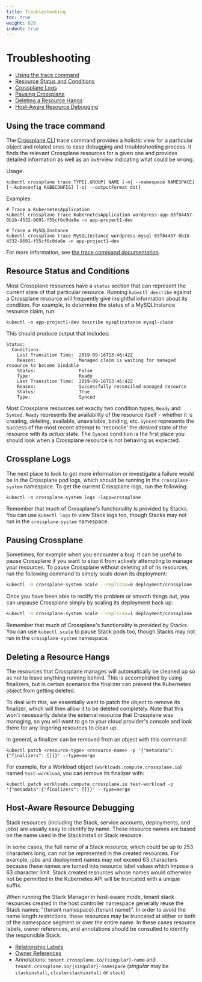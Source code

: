 ```yaml
---
title: Troubleshooting
toc: true
weight: 820
indent: true
---
```

# Troubleshooting

* [Using the trace command](#using-the-trace-command)
* [Resource Status and Conditions](#resource-status-and-conditions)
* [Crossplane Logs](#crossplane-logs)
* [Pausing Crossplane](#pausing-crossplane)
* [Deleting a Resource Hangs](#deleting-a-resource-hangs)
* [Host-Aware Resource Debugging](#host-aware-resource-debugging)

## Using the trace command

The [Crossplane CLI](https://github.com/crossplane/crossplane-cli) trace
command provides a holistic view for a particular object and related
ones to ease debugging and troubleshooting process. It finds the
relevant Crossplane resources for a given one and provides detailed
information as well as an overview indicating what could be wrong.

Usage:
```
kubectl crossplane trace TYPE[.GROUP] NAME [-n| --namespace NAMESPACE] [--kubeconfig KUBECONFIG] [-o| --outputFormat dot]
```

Examples:
```
# Trace a KubernetesApplication
kubectl crossplane trace KubernetesApplication wordpress-app-83f04457-0b1b-4532-9691-f55cf6c0da6e -n app-project1-dev

# Trace a MySQLInstance
kubectl crossplane trace MySQLInstance wordpress-mysql-83f04457-0b1b-4532-9691-f55cf6c0da6e -n app-project1-dev
```

For more information, see [the trace command documentation](https://github.com/crossplane/crossplane-cli/tree/master/docs/trace-command.md).

## Resource Status and Conditions

Most Crossplane resources have a `status` section that can represent the current
state of that particular resource. Running `kubectl describe` against a
Crossplane resource will frequently give insightful information about its
condition. For example, to determine the status of a MySQLInstance resource
claim, run:

```shell
kubectl -n app-project1-dev describe mysqlinstance mysql-claim
```

This should produce output that includes:

```console
Status:
  Conditions:
    Last Transition Time:  2019-09-16T13:46:42Z
    Reason:                Managed claim is waiting for managed resource to become bindable
    Status:                False
    Type:                  Ready
    Last Transition Time:  2019-09-16T13:46:42Z
    Reason:                Successfully reconciled managed resource
    Status:                True
    Type:                  Synced
```

Most Crossplane resources set exactly two condition types; `Ready` and `Synced`.
`Ready` represents the availability of the resource itself - whether it is
creating, deleting, available, unavailable, binding, etc. `Synced` represents
the success of the most recent attempt to 'reconcile' the _desired_ state of the
resource with its _actual_ state. The `Synced` condition is the first place you
should look when a Crossplane resource is not behaving as expected.

## Crossplane Logs

The next place to look to get more information or investigate a failure would
be in the Crossplane pod logs, which should be running in the
`crossplane-system` namespace. To get the current Crossplane logs, run the
following:

```shell
kubectl -n crossplane-system logs -lapp=crossplane
```

Remember that much of Crossplane's functionality is provided by Stacks. You can
use `kubectl logs` to view Stack logs too, though Stacks may not run in the
`crossplane-system` namespace.

## Pausing Crossplane

Sometimes, for example when you encounter a bug. it can be useful to pause
Crossplane if you want to stop it from actively attempting to manage your
resources. To pause Crossplane without deleting all of its resources, run the
following command to simply scale down its deployment:

```bash
kubectl -n crossplane-system scale --replicas=0 deployment/crossplane
```

Once you have been able to rectify the problem or smooth things out, you can unpause Crossplane simply by scaling its deployment back up:

```bash
kubectl -n crossplane-system scale --replicas=1 deployment/crossplane
```

Remember that much of Crossplane's functionality is provided by Stacks. You can
use `kubectl scale` to pause Stack pods too, though Stacks may not run in the
`crossplane-system` namespace.

## Deleting a Resource Hangs

The resources that Crossplane manages will automatically be cleaned up so as not
to leave anything running behind. This is accomplished by using finalizers, but
in certain scenarios the finalizer can prevent the Kubernetes object from
getting deleted.

To deal with this, we essentially want to patch the object to remove its
finalizer, which will then allow it to be deleted completely. Note that this
won't necessarily delete the external resource that Crossplane was managing, so
you will want to go to your cloud provider's console and look there for any
lingering resources to clean up.

In general, a finalizer can be removed from an object with this command:

```console
kubectl patch <resource-type> <resource-name> -p '{"metadata":{"finalizers": []}}' --type=merge
```

For example, for a Workload object (`workloads.compute.crossplane.io`) named
`test-workload`, you can remove its finalizer with:

```console
kubectl patch workloads.compute.crossplane.io test-workload -p '{"metadata":{"finalizers": []}}' --type=merge
```

## Host-Aware Resource Debugging

Stack resources (including the Stack, service accounts, deployments, and jobs) are usually easy to identify by name. These resource names are based on the name used in the StackInstall or Stack resource.

In some cases, the full name of a Stack resource, which could be up to 253 characters long, can not be represented in the created resources. For example, jobs and deployment names may not exceed 63 characters because these names are turned into resource label values which impose a 63 character limit. Stack created resources whose names would otherwise not be permitted in the Kubernetes API will be truncated with a unique suffix.

When running the Stack Manager in host-aware mode, tenant stack resources created in the host controller namespace generally reuse the Stack names: "{tenant namespace}.{tenant name}".  In order to avoid the name length restrictions, these resources may be truncated at either or both of the namespace segment or over the entire name.  In these cases resource labels, owner references, and annotations should be consulted to identify the responsible Stack.

* [Relationship Labels](https://github.com/crossplane/crossplane/blob/master/design/one-pager-stack-relationship-labels.md)
* [Owner References](https://kubernetes.io/docs/concepts/workloads/controllers/garbage-collection/#owners-and-dependents)
* Annotations: `tenant.crossplane.io/{singular}-name` and `tenant.crossplane.io/{singular}-namespace` (_singular_ may be `stackinstall`, `clusterstackinstall` or `stack`)

